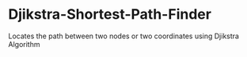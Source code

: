 # Djikstra-Shortest-Path-Finder
Locates the path between two nodes or two coordinates using Djikstra Algorithm
